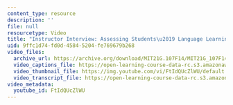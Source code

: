 ```yaml
---
content_type: resource
description: ''
file: null
resourcetype: Video
title: "Instructor Interview: Assessing Students\u2019 Language Learning"
uid: 9ffc1d74-fd0d-4584-5204-fe769679b268
video_files:
  archive_url: https://archive.org/download/MIT21G.107F14/MIT21G_107F14_Assessment_300k.mp4
  video_captions_file: https://open-learning-course-data-rc.s3.amazonaws.com/21g-107-chinese-i-streamlined-fall-2014/c7811206090e5557aab135f925bfd2e1_FtIdQUcZlWU.vtt
  video_thumbnail_file: https://img.youtube.com/vi/FtIdQUcZlWU/default.jpg
  video_transcript_file: https://open-learning-course-data-rc.s3.amazonaws.com/21g-107-chinese-i-streamlined-fall-2014/d4743335067252f4fd06ccdd23c3ad01_FtIdQUcZlWU.pdf
video_metadata:
  youtube_id: FtIdQUcZlWU
---
```

